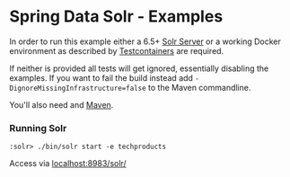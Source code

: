 # Spring Data Solr - Examples

In order to run this example either a 6.5+ [Solr Server](http://lucene.apache.org/solr/downloads.html) or a working Docker environment as described by [Testcontainers](https://www.testcontainers.org/usage.html#prerequisites) are required.

If neither is provided all tests will get ignored, essentially disabling the examples. 
If you want to fail the build instead add `-DignoreMissingInfrastructure=false` to the Maven commandline. 

You'll also need and [Maven](http://maven.apache.org/download.cgi).

### Running Solr
```emacs
:solr> ./bin/solr start -e techproducts
```

Access via [localhost:8983/solr/](http://localhost:8983/solr/#/techproducts)


